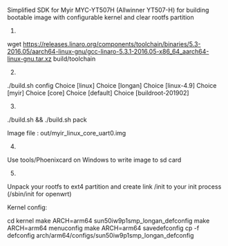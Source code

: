 Simplified SDK for Myir MYC-YT507H (Allwinner YT507-H)
for building bootable image with configurable kernel and clear rootfs partition

1)
wget https://releases.linaro.org/components/toolchain/binaries/5.3-2016.05/aarch64-linux-gnu/gcc-linaro-5.3.1-2016.05-x86_64_aarch64-linux-gnu.tar.xz build/toolchain

2)
./build.sh config
Choice [linux]
Choice [longan]
Choice [linux-4.9]
Choice [myir]
Choice [core]
Choice [default]
Choice [buildroot-201902]

3)
./build.sh && ./build.sh pack

Image file : out/myir_linux_core_uart0.img

4)
Use tools/Phoenixcard on Windows to write image to sd card

5)
Unpack your rootfs to ext4 partition and create link /init to your init process (/sbin/init for openwrt)


Kernel config:

cd kernel
make ARCH=arm64 sun50iw9p1smp_longan_defconfig
make ARCH=arm64 menuconfig
make ARCH=arm64 savedefconfig
cp -f defconfig arch/arm64/configs/sun50iw9p1smp_longan_defconfig

